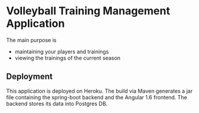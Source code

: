 # Volleyball Training Management Application

The main purpose is 
- maintaining your players and trainings
- viewing the trainings of the current season

## Deployment
This application is deployed on Heroku. The build via Maven generates a jar file containing the spring-boot backend and the Angular 1.6 frontend. The backend stores its data into Postgres DB.
